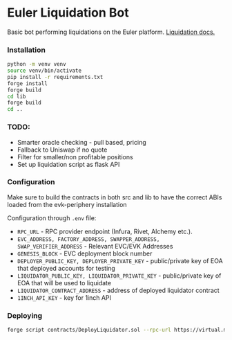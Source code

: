 # Euler Liquidation Bot

Basic bot performing liquidations on the Euler platform. [Liquidation docs.](https://docs.euler.finance/euler-vault-kit-white-paper/#liquidation)

### Installation

```bash
python -m venv venv
source venv/bin/activate
pip install -r requirements.txt
forge install
forge build
cd lib
forge build
cd ..
```

### TODO:
- Smarter oracle checking - pull based, pricing
- Fallback to Uniswap if no quote
- Filter for smaller/non profitable positions
- Set up liquidation script as flask API

### Configuration

Make sure to build the contracts in both src and lib to have the correct ABIs loaded from the evk-periphery installation

Configuration through `.env` file:

- `RPC_URL` - RPC provider endpoint (Infura, Rivet, Alchemy etc.).
- `EVC_ADDRESS, FACTORY_ADDRESS, SWAPPER_ADDRESS, SWAP_VERIFIER_ADDRESS` - Relevant EVC/EVK Addresses
- `GENESIS_BLOCK` - EVC deployment block number
- `DEPLOYER_PUBLIC_KEY, DEPLOYER_PRIVATE_KEY` - public/private key of EOA that deployed accounts for testing
- `LIQUIDATOR_PUBLIC_KEY, LIQUIDATOR_PRIVATE_KEY` - public/private key of EOA that will be used to liquidate
- `LIQUIDATOR_CONTRACT_ADDRESS` - address of deployed liquidator contract
- `1INCH_API_KEY` - key for 1inch API


### Deploying

```bash
forge script contracts/DeployLiquidator.sol --rpc-url https://virtual.mainnet.rpc.tenderly.co/24f051ac-9429-419a-890e-c5dc56bf2649 --broadcast --ffi -vvv --slow
```